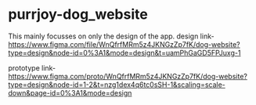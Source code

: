 # purrjoy-dog_website
This mainly focusses on only the design of the app. 
design link-https://www.figma.com/file/WnQfrfMRm5z4JKNGzZp7fK/dog-website?type=design&node-id=0%3A1&mode=design&t=uamPhGaGD5FPJuxg-1

prototype link-
https://www.figma.com/proto/WnQfrfMRm5z4JKNGzZp7fK/dog-website?type=design&node-id=1-2&t=nzg1dex4q6tc0sSH-1&scaling=scale-down&page-id=0%3A1&mode=design
